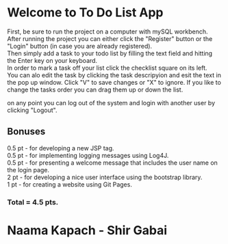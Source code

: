 # Welcome to To Do List App

First, be sure to run the project on a computer with mySQL workbench.  
After running the project you can either click the "Register" button or the "Login" button (in case you are already registered).  
Then simply add a task to your todo list by filling the text field and hitting the Enter key on your keyboard.  
In order to mark a task off your list click the checklist square on its left.  
You can alo edit the task by clicking the task descripyion and esit the text in the pop up window. Click "V" to save changes or "X" to ignore.
If you like to change the tasks order you can drag them up or down the list.

on any point you can log out of the system and login with another user by clicking "Logout".

## Bonuses

0.5 pt - for developing a new JSP tag.   
0.5 pt - for implementing logging messages using Log4J.  
0.5 pt - for presenting a welcome message that includes the user name on the login page.  
2 pt - for developing a nice user interface using the bootstrap library.  
1 pt - for creating a website using Git Pages.  

### Total = 4.5 pts.

# Naama Kapach - Shir Gabai

